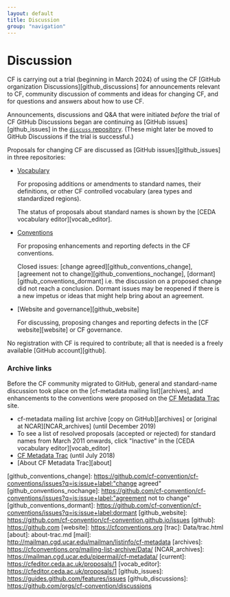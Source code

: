 ```yaml
---
layout: default
title: Discussion
group: "navigation"
---
```


# Discussion

CF is carrying out a trial (beginning in March 2024) of using the CF [GitHub organization Discussions][github_discussions] for announcements relevant to CF, community discussion of comments and ideas for changing CF, and for questions and answers about how to use CF.

Announcements, discussions and Q&A that were initiated _before_ the trial of CF GitHub Discussions began are continuing as [GitHub issues][github_issues] in the [`discuss` repository][github_discuss]. (These might later be moved to GitHub Discussions if the trial is successful.)
 
Proposals for changing CF are discussed as [GitHub issues][github_issues] in three repositories:

*   [Vocabulary][github_discuss]

    For proposing additions or amendments to standard names, their definitions, or other CF controlled vocabulary (area types and standardized regions).

    The status of proposals about standard names is shown by the [CEDA vocabulary editor][vocab_editor].
  
*   [Conventions][github_conventions]

    For proposing enhancements and reporting defects in the CF conventions.

    Closed issues: [change agreed][github_conventions_change], [agreement not to change][github_conventions_nochange], [dormant][github_conventions_dormant] i.e. the discussion on a proposed change did not reach a conclusion. Dormant issues may be reopened if there is a new impetus or ideas that might help bring about an agreement.

*   [Website and governance][github_website]

    For discussing, proposing changes and reporting defects in the [CF website][website] or CF governance.

No registration with CF is required to contribute; all that is needed is a freely available [GitHub account][github].

### Archive links

Before the CF community migrated to GitHub, general and standard-name discussion took place on the [cf-metadata mailing list][archives], and enhancements to the conventions were proposed on the [CF Metadata Trac](Data/trac.html) site.

* cf-metadata mailing list archive [copy on GitHub][archives] or [original at NCAR][NCAR_archives] (until December 2019)
* To see a list of resolved proposals (accepted or rejected) for standard names from March 2011 onwards, click "Inactive" in the [CEDA vocabulary editor][vocab_editor]
* [CF Metadata Trac](Data/trac.html) (until July 2018)
* [About CF Metadata Trac][about]

[github_discuss]: https://github.com/cf-convention/discuss/issues
[github_conventions]: https://github.com/cf-convention/cf-conventions/issues
[github_conventions_change]: https://github.com/cf-convention/cf-conventions/issues?q=is:issue+label:"change agreed"
[github_conventions_nochange]: https://github.com/cf-convention/cf-conventions/issues?q=is:issue+label:"agreement not to change"
[github_conventions_dormant]: https://github.com/cf-convention/cf-conventions/issues?q=is:issue+label:dormant
[github_website]: https://github.com/cf-convention/cf-convention.github.io/issues
[github]: https://github.com
[website]: https://cfconventions.org
[trac]: Data/trac.html
[about]: about-trac.md
[mail]: http://mailman.cgd.ucar.edu/mailman/listinfo/cf-metadata
[archives]: https://cfconventions.org/mailing-list-archive/Data/
[NCAR_archives]: https://mailman.cgd.ucar.edu/pipermail/cf-metadata/
[current]: https://cfeditor.ceda.ac.uk/proposals/1
[vocab_editor]: https://cfeditor.ceda.ac.uk/proposals/1
[github_issues]: https://guides.github.com/features/issues
[github_discussions]: https://github.com/orgs/cf-convention/discussions
